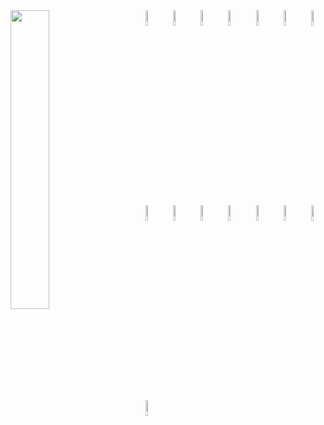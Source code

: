 <div>
<img align="left" width="35%" height="35%" src="https://github-readme-stats.vercel.app/api/top-langs/?username=sebastianmihai01&layout=compact">
<span align="right" width="50px">
 <code><img width="8%" src="https://www.vectorlogo.zone/logos/nodejs/nodejs-horizontal.svg"></code>
 <code><img width="8%" src="https://www.vectorlogo.zone/logos/tensorflow/tensorflow-ar21.svg"></code>
 <code><img width="8%" src="https://www.vectorlogo.zone/logos/kubernetes/kubernetes-ar21.svg"></code>
 <code><img width="8%" src="https://www.vectorlogo.zone/logos/docker/docker-ar21.svg"></code>
 <code><img width="8%" src="https://www.vectorlogo.zone/logos/reactjs/reactjs-ar21.svg"></code>
 <code><img width="8%" src="https://www.vectorlogo.zone/logos/mongodb/mongodb-ar21.svg"></code>
 <code><img width="8%" src="https://www.vectorlogo.zone/logos/expressjs/expressjs-ar21.svg"></code>
 <code><img width="8%" src="https://www.vectorlogo.zone/logos/jenkins/jenkins-ar21.svg"></code>
 <code><img width="8%" src="https://www.vectorlogo.zone/logos/typescriptlang/typescriptlang-ar21.svg"></code>
 <code><img width="8%" src="https://www.vectorlogo.zone/logos/cucumberio/cucumberio-ar21.svg"></code>
 <code><img width="8%" src="https://www.vectorlogo.zone/logos/raspberrypi/raspberrypi-ar21.svg"></code>
 <code><img width="8%" src="https://www.vectorlogo.zone/logos/mysql/mysql-horizontal.svg"></code>
 <code><img width="8%" src="https://www.vectorlogo.zone/logos/djangoproject/djangoproject-ar21.svg"></code>
 <code><img width="8%" src="https://www.vectorlogo.zone/logos/rapidapi/rapidapi-ar21.svg"></code>
 <code><img width="8%" src="https://www.vectorlogo.zone/logos/getbootstrap/getbootstrap-ar21.svg"></code>
</span>
</div>
 
